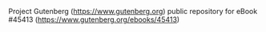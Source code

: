 Project Gutenberg (https://www.gutenberg.org) public repository for eBook #45413 (https://www.gutenberg.org/ebooks/45413)
